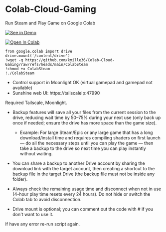 # Colab-Cloud-Gaming
Run Steam and Play Game on Google Colab

[![See in Demo](https://i.ibb.co/fY9gCWZ6/image-1.png)](https://youtube.com/playlist?list=PLaeZFgkd40LduqR6UHV2ZqiysVTXkPHUJ)

[![Open In Colab](https://colab.research.google.com/assets/colab-badge.svg)](https://colab.research.google.com/github/kmille36/Colab-Cloud-Gaming/blob/main/ColabSteam.ipynb)


```
from google.colab import drive
drive.mount('/content/drive')
!wget -q https://github.com/kmille36/Colab-Cloud-Gaming/raw/refs/heads/main/ColabSteam
!chmod +x ColabSteam
!./ColabSteam
```
- Control support in Moonlight OK (virtual gamepad and gamepad not available)
- Sunshine web UI: https://tailscaleip:47990
  
Required Tailscale, Moonlight.

- Backup features will save all your files from the current session to the drive, reducing wait time by 50–75% during your next use (only back up once if needed; ensure the drive has more space than the game size).
  + Example: For large Steam/Epic or any large game that has a long download/install time and requires compiling shaders on first launch — do all the necessary steps until you can play the game — then take a backup to the drive so next time you can play instantly without waiting.
- You can share a backup to another Drive account by sharing the download link with the target account, then creating a shortcut to the backup file in the target Drive (the backup file must not be inside any folder).

- Always check the remaining usage time and disconnect when not in use (4-hour play time resets every 24 hours). Do not hide or switch the Colab tab to avoid disconnection.

- Drive mount is optional; you can comment out the code with # if you don't want to use it.
  
If have any error re-run script again.
